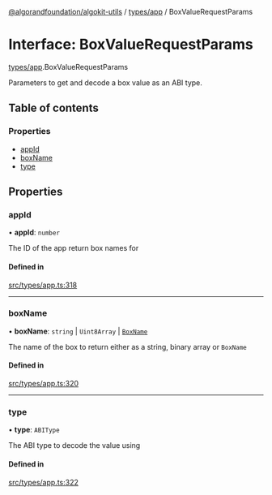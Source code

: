 [@algorandfoundation/algokit-utils](../README.md) / [types/app](../modules/types_app.md) / BoxValueRequestParams

# Interface: BoxValueRequestParams

[types/app](../modules/types_app.md).BoxValueRequestParams

Parameters to get and decode a box value as an ABI type.

## Table of contents

### Properties

- [appId](types_app.BoxValueRequestParams.md#appid)
- [boxName](types_app.BoxValueRequestParams.md#boxname)
- [type](types_app.BoxValueRequestParams.md#type)

## Properties

### appId

• **appId**: `number`

The ID of the app return box names for

#### Defined in

[src/types/app.ts:318](https://github.com/algorandfoundation/algokit-utils-ts/blob/main/src/types/app.ts#L318)

___

### boxName

• **boxName**: `string` \| `Uint8Array` \| [`BoxName`](types_app.BoxName.md)

The name of the box to return either as a string, binary array or `BoxName`

#### Defined in

[src/types/app.ts:320](https://github.com/algorandfoundation/algokit-utils-ts/blob/main/src/types/app.ts#L320)

___

### type

• **type**: `ABIType`

The ABI type to decode the value using

#### Defined in

[src/types/app.ts:322](https://github.com/algorandfoundation/algokit-utils-ts/blob/main/src/types/app.ts#L322)
